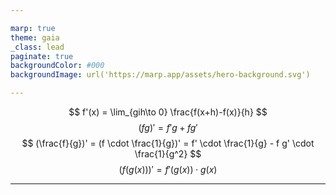 ```yaml
---

marp: true
theme: gaia
_class: lead
paginate: true
backgroundColor: #000
backgroundImage: url('https://marp.app/assets/hero-background.svg')

---
```


$$ f'(x) = \lim_{gih\to 0} \frac{f(x+h)-f(x)}{h} $$
$$ (fg)' = f'g + fg' $$
$$ (\frac{f}{g})' = (f \cdot \frac{1}{g})' = f' \cdot \frac{1}{g} - f g' \cdot \frac{1}{g^2} $$
$$ (f(g(x)))' = f'(g(x)) \cdot g(x) $$

---
